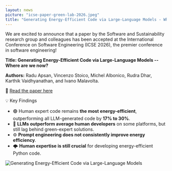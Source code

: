 ```yaml
---
layout: news
picture: "icse-paper-green-lab-2026.jpeg"
title: "Generating Energy-Efficient Code via Large-Language Models - Where are we now?"
---
```


We are excited to announce that a paper by the Software and Sustainability research group and colleagues has been accepted at the International Conference on Software Engineering (ICSE 2026), the premier conference in software engineering!

**Title: Generating Energy-Efficient Code via Large-Language Models -- Where are we now?**

**Authors:** Radu Apsan, Vincenzo Stoico, Michel Albonico, Rudra Dhar, Karthik Vaidhyanathan, and Ivano Malavolta.

🔗 [Read the paper here](https://arxiv.org/abs/2509.10099)


💡 Key Findings

- 🟢 Human expert code remains **the most energy-efficient**, outperforming all LLM-generated code by **17% to 30%**.
- 🤖 **LLMs outperform average human developers** on some platforms, but still lag behind green-expert solutions.  
- ⚙️ **Prompt engineering does not consistently improve energy efficiency**. 
- 🌩️ **Human expertise is still crucial** for developing energy-efficient Python code.  

![Generating Energy-Efficient Code via Large-Language Models](https://www.versen.nl/assets/img/news/icse-paper-green-lab-2026.jpeg)